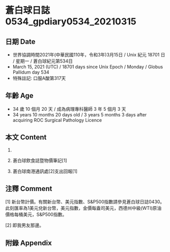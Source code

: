 [_metadata_:encoding]: - "utf-8"
[_metadata_:language]: - "zh-Hant-TW"
[_metadata_:fileformat]: - "markdown"
[_metadata_:MIME_type]: - "text/plain"
[_metadata_:markdown_version]: - "commonmark version 0.29"
[_metadata_:markdown_spec]: - "https://spec.commonmark.org/0.29/"

# 蒼白球日誌0534_gpdiary0534_20210315 #

## 日期 Date ##

* 世界協調時間2021年(中華民國110年，令和3年)3月15日 / Unix 紀元 18701 日 / 星期一 / 蒼白球紀元第534日
* March 15, 2021 (UTC) / 18701 days since Unix Epoch / Monday / Globus Pallidum day 534
* 特殊註記: 口服A酸第317天

## 年齡 Age ##

* 34 歲 10 個月 20 天 / 成為病理專科醫師 3 年 5 個月 3 天
* 34 years 10 months 20 days old / 3 years 5 months 3 days after acquiring ROC Surgical Pathology Licence

## 本文 Content ##

1. 

    
2. 蒼白球飲食誌暨物價筆記[1]

    
3. 蒼白球南港通訊處[2]支出回報[1]

    

## 注釋 Comment ##

[1] 新台幣計價。有關新台幣、美元指數、S&P500指數請參見蒼白球日誌0430。此刻匯率為1美元兌新台幣，美元指數，金價每盎司美元，西德州中級(WTI)原油價格每桶美元，S&P500指數。


[2] 即我男友那邊。



## 附錄 Appendix ##

